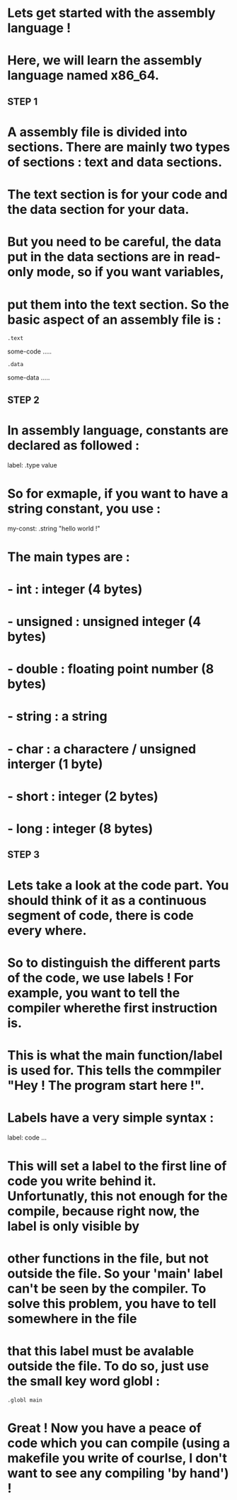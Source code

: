 # Lets get started with the assembly language !
# Here, we will learn the assembly language named x86_64.

## STEP 1
# A assembly file is divided into sections. There are mainly two types of sections : text and data sections.
# The text section is for your code and the data section for your data.
# But you need to be careful, the data put in the data sections are in read-only mode, so if you want variables, 
# put them into the text section. So the basic aspect of an assembly file is :

	.text

some-code .....

	.data

some-data .....

## STEP 2
# In assembly language, constants are declared as followed :

label: .type value

# So for exmaple, if you want to have a string constant, you use :

my-const: .string "hello world !"

# The main types are :
# - int : integer (4 bytes)
# - unsigned : unsigned integer (4 bytes)
# - double : floating point number (8 bytes)
# - string : a string
# - char : a charactere / unsigned interger (1 byte)
# - short : integer (2 bytes)
# - long : integer (8 bytes)

## STEP 3

# Lets take a look at the code part. You should think of it as a continuous segment of code, there is code every where.
# So to distinguish the different parts of the code, we use labels ! For example, you want to tell the compiler wherethe first instruction is.
# This is what the main function/label is used for. This tells the commpiler "Hey ! The program start here !".
# Labels have a very simple syntax :

label:
	code ...

# This will set a label to the first line of code you write behind it. Unfortunatly, this not enough for the compile, because right now, the label is only visible by
# other functions in the file, but not outside the file. So your 'main' label can't be seen by the compiler. To solve this problem, you have to tell somewhere in the file
# that this label must be avalable outside the file. To do so, just use the small key word globl :
	.globl main

# Great ! Now you have a peace of code which you can compile (using a makefile you write of courlse, I don't want to see any compiling 'by hand') !
